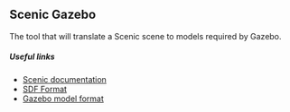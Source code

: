## Scenic Gazebo

The tool that will translate a Scenic scene to models required by Gazebo.

##### Useful links

- [Scenic documentation](https://scenic-lang.readthedocs.io/en/latest/quickstart.html#)
- [SDF Format](http://sdformat.org/spec)
- [Gazebo model format](http://gazebosim.org/tutorials/?tut=build_robot)
